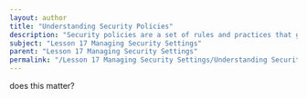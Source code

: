 ```yaml
---
layout: author
title: "Understanding Security Policies"
description: "Security policies are a set of rules and practices that govern how an organization manages and protects its information technology assets and sensitive data. These policies provide guidelines for managing security-related tasks, determining user access rights, defining incident response protocols, and establishing acceptable use standards. Understanding security policies involves comprehending the various types of policies such as information security policies, access control policies, and data protection policies, as well as their importance in maintaining organizational security. Properly implemented security policies help mitigate risks, ensure compliance with regulatory requirements, and foster a security-aware culture within the organization."
subject: "Lesson 17 Managing Security Settings"
parent: "Lesson 17 Managing Security Settings"
permalink: "/Lesson 17 Managing Security Settings/Understanding Security Policies/"
---
```


does this matter?
